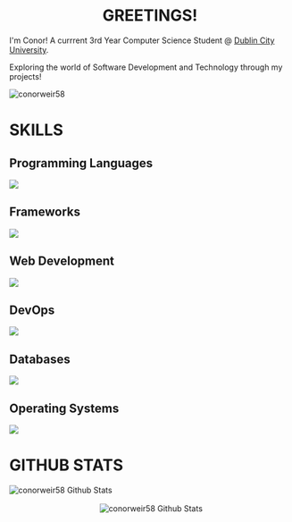 <h1 align="center">
  GREETINGS!
</h1>

I'm Conor! A currrent 3rd Year Computer Science Student @ <a href="https://dcu.ie">Dublin City University</a>.

Exploring the world of Software Development and Technology through my projects!

<p align="left"> <img src="https://komarev.com/ghpvc/?username=conorweir58&label=Profile%20views&color=0e75b6&style=flat" alt="conorweir58" /> </p>

# SKILLS

## Programming Languages

<p align="left">
  <a href="https://skillicons.dev">
    <img src="https://skillicons.dev/icons?i=c,py,java,js,r" />
  </a>
</p>

## Frameworks

<p align="left">
  <a href="https://skillicons.dev">
    <img src="https://skillicons.dev/icons?i=react,django,bootstrap" />
  </a>
</p>

## Web Development

<p align="left">
  <a href="https://skillicons.dev">
    <img src="https://skillicons.dev/icons?i=html,css" />
  </a>
</p>

## DevOps

<p align="left">
  <a href="https://skillicons.dev">
    <img src="https://skillicons.dev/icons?i=docker,bash,git,github,gitlab" />
  </a>
</p>

## Databases

<p align="left">
  <a href="https://skillicons.dev">
    <img src="https://skillicons.dev/icons?i=mysql" />
  </a>
</p>

## Operating Systems

<p align="left">
  <a href="https://skillicons.dev">
    <img src="https://skillicons.dev/icons?i=windows,linux" />
  </a>
</p>

# GITHUB STATS

<p align="left"><img src="https://github-readme-stats.vercel.app/api?username=conorweir58&show_icons=true&theme=dark" alt="conorweir58 Github Stats" align="center"/></p>
<p align="center">&nbsp;<img align="center" src="https://github-readme-stats.vercel.app/api/top-langs?username=conorweir58&show_icons=true&locale=en&text_color=ffffff&layout=compact&theme=dark" alt="conorweir58 Github Stats"/></p>
